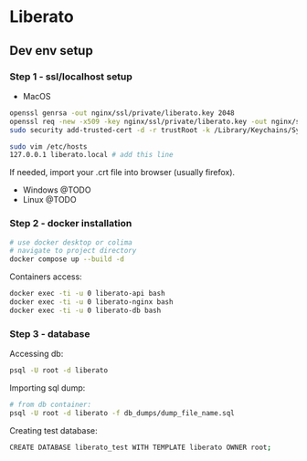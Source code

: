 # Liberato

## Dev env setup

### Step 1 - ssl/localhost setup
- MacOS
```bash
openssl genrsa -out nginx/ssl/private/liberato.key 2048
openssl req -new -x509 -key nginx/ssl/private/liberato.key -out nginx/ssl/certs/liberato.crt -days 365 -subj "/CN=liberato.local" -addext "subjectAltName=DNS:liberato.local"
sudo security add-trusted-cert -d -r trustRoot -k /Library/Keychains/System.keychain nginx/ssl/certs/liberato.crt
```
```bash
sudo vim /etc/hosts
127.0.0.1 liberato.local # add this line
```

If needed, import your .crt file into browser (usually firefox).

- Windows
@TODO
- Linux
@TODO

### Step 2 - docker installation
```bash
# use docker desktop or colima
# navigate to project directory
docker compose up --build -d
```
Containers access:
```bash
docker exec -ti -u 0 liberato-api bash
docker exec -ti -u 0 liberato-nginx bash
docker exec -ti -u 0 liberato-db bash
```

### Step 3 - database

Accessing db:
```bash
psql -U root -d liberato
```

Importing sql dump:
```bash
# from db container:
psql -U root -d liberato -f db_dumps/dump_file_name.sql
```

Creating test database:
```bash 
CREATE DATABASE liberato_test WITH TEMPLATE liberato OWNER root;
```

